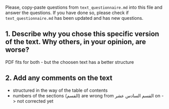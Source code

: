 

Please, copy-paste questions from `text_questionnaire.md` into this file and answer the questions.
If you have done so, please check if `text_questionnaire.md` has been updated and has new questions.

## 1. Describe why you chose this specific version of the text. Why others, in your opinion, are worse?

PDF fits for both - but the choosen text has a better structure

## 2. Add any comments on the text

- structured in the way of the table of contents 
- numbers of the sections (القسم) are wrong from القسم السادس عشر on -> not corrected yet